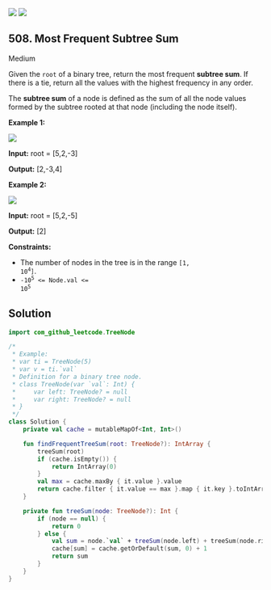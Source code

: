 [![](https://img.shields.io/github/stars/javadev/LeetCode-in-Kotlin?label=Stars&style=flat-square)](https://github.com/javadev/LeetCode-in-Kotlin)
[![](https://img.shields.io/github/forks/javadev/LeetCode-in-Kotlin?label=Fork%20me%20on%20GitHub%20&style=flat-square)](https://github.com/javadev/LeetCode-in-Kotlin/fork)

## 508\. Most Frequent Subtree Sum

Medium

Given the `root` of a binary tree, return the most frequent **subtree sum**. If there is a tie, return all the values with the highest frequency in any order.

The **subtree sum** of a node is defined as the sum of all the node values formed by the subtree rooted at that node (including the node itself).

**Example 1:**

![](https://assets.leetcode.com/uploads/2021/04/24/freq1-tree.jpg)

**Input:** root = [5,2,-3]

**Output:** [2,-3,4]

**Example 2:**

![](https://assets.leetcode.com/uploads/2021/04/24/freq2-tree.jpg)

**Input:** root = [5,2,-5]

**Output:** [2]

**Constraints:**

*   The number of nodes in the tree is in the range <code>[1, 10<sup>4</sup>]</code>.
*   <code>-10<sup>5</sup> <= Node.val <= 10<sup>5</sup></code>

## Solution

```kotlin
import com_github_leetcode.TreeNode

/*
 * Example:
 * var ti = TreeNode(5)
 * var v = ti.`val`
 * Definition for a binary tree node.
 * class TreeNode(var `val`: Int) {
 *     var left: TreeNode? = null
 *     var right: TreeNode? = null
 * }
 */
class Solution {
    private val cache = mutableMapOf<Int, Int>()

    fun findFrequentTreeSum(root: TreeNode?): IntArray {
        treeSum(root)
        if (cache.isEmpty()) {
            return IntArray(0)
        }
        val max = cache.maxBy { it.value }.value
        return cache.filter { it.value == max }.map { it.key }.toIntArray()
    }

    private fun treeSum(node: TreeNode?): Int {
        if (node == null) {
            return 0
        } else {
            val sum = node.`val` + treeSum(node.left) + treeSum(node.right)
            cache[sum] = cache.getOrDefault(sum, 0) + 1
            return sum
        }
    }
}
```